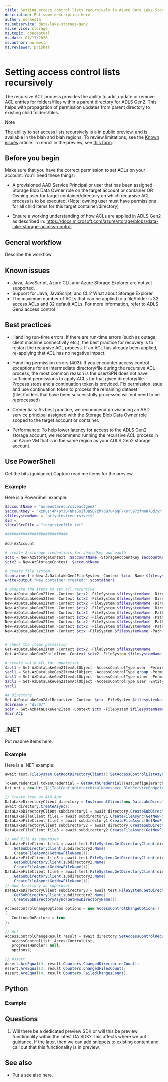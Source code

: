 ```yaml
---
title: Setting access control lists recursively in Azure Data Lake Storage Gen2 | Microsoft Docs
description: Put some description here.
author: normesta
ms.subservice: data-lake-storage-gen2
ms.service: storage
ms.topic: conceptual
ms.date: 07/13/2020
ms.author: normesta
ms.reviewer: prishet
---
```


# Setting access control lists recursively

The recursive ACL process provides the ability to add, update or remove ACL entries for folders/files within a parent directory for ADLS Gen2. This helps with propagation of permission updates from parent directory to existing child folders/files.

> [!NOTE]
> The ability to set access lists recursively is a in public preview, and is available in the blah and blah regions. To review limitations, see the [Known issues](data-lake-storage-known-issues.md) article. To enroll in the preview, see [this form](https://aka.ms/adls/qa-preview-signup). 

## Before you begin

Make sure that you have the correct permission to set ACLs on your account. You'll need these things:

- A provisioned AAD Service Principal or user that has been assigned Storage Blob Data Owner role on the target account or container OR Owning user for target container/directory on which recursive ACL process is to be executed. (Note: owning user must have permissions for all child items for this target container/directory) 

- Ensure a working understanding of how ACLs are applied in ADLS Gen2 as described in: https://docs.microsoft.com/azure/storage/blobs/data-lake-storage-access-control

## General workflow

Describe the workflow

## Known issues

- Java, JavaScript, Azure CLI, and Azure Storage Explorer are not yet supported.
- Support for Java, JavaScript, and CLI? What about Storage Explorer.
- The maximum number of ACLs that can be applied to a file/folder is 32 access ACLs and 32 default ACLs. For more information, refer to ADLS Gen2 access control 

## Best practices

- Handling run-time errors: If there are run-time errors (such as outage, client machine connectivity etc.), the best practice for recovery is to restart the recursive ACL process. If an ACL has already been applied, re-applying that ACL has no negative impact. 

- Handling permission errors (403): If you encounter access control exceptions for an intermediate directory/file during the recursive ACL process, the most common reason is the user/SPN does not have sufficient permissions to apply ACLs for that given directory/file. Process stops and a continuation token is provided. Fix permission issue and use continuation token to process the remaining dataset (files/folders that have been successfully processed will not need to be reprocessed) 

- Credentials: As best practice, we recommend provisioning an AAD service principal assigned with the Storage Blob Data Owner role scoped to the target account or container. 

- Performance: To help lower latency for access to the ADLS Gen2 storage account, we recommend running the recursive ACL process in an Azure VM that is in the same region as your ADLS Gen2 storage account. 

## Use PowerShell

Get the bits (guidance)
Capture read me items for the preview.

### Example

Here is a PowerShell example:

```powershell
$accountName = "normestarecursiveaclgen2"
$accountKey = "xznGsj4h+pYJO+NhzSsif0BSB7zkYbB7u4pqP7xorS97zfNn87Qd/yhTRs7K5fMokPOlfohgMLLw1/RQgkW1Dw=="
$filesystemName = "priyatestrecursivefs"
$id = 
$localSrcFile = "recursivefile.txt"

############################

Add-AzAccount

# create 2 storage credentials for sharedkey and oauth
$ctx = New-AzStorageContext  $accountName -StorageAccountKey $accountKey 
$ctx2 = New-AzStorageContext  $accountName

# create file system
$container1 = New-AzDatalakeGen2FileSystem -Context $ctx -Name $filesystemName
write-output "New container created:" $container1

# prepare the items to set acl recursive
New-AzDataLakeGen2Item -Context $ctx2 -FileSystem $filesystemName -Directory -Path dir0 
New-AzDataLakeGen2Item -Context $ctx2 -FileSystem $filesystemName -Directory -Path dir0 
New-AzDataLakeGen2Item -Context $ctx2 -FileSystem $filesystemName -Directory -Path dir0/dir1
New-AzDataLakeGen2Item -Context $ctx2 -FileSystem $filesystemName -Directory -Path dir0/dir2
New-AzDataLakeGen2Item -Context $ctx2 -FileSystem $filesystemName -Path dir0/dir1/file1 -Source $localSrcFile -Force
New-AzDataLakeGen2Item -Context $ctx2 -FileSystem $filesystemName -Path dir0/dir1/file2 -Source $localSrcFile -Force
New-AzDataLakeGen2Item -Context $ctx2 -FileSystem $filesystemName -Path dir0/dir1/file3 -Source $localSrcFile -Force
New-AzDataLakeGen2Item -Context $ctx2 -FileSystem $filesystemName -Path dir0/dir2/file3 -Source $localSrcFile -Force
New-AzDataLakeGen2Item -Context $ctx -FileSystem $filesystemName -Path dir0/dir2/file4 -Source $localSrcFile -Force 


# check the items permission
Get-AzDataLakeGen2Item -Context $ctx2 -FileSystem $filesystemName
Get-AzDataLakeGen2ChildItem -Context $ctx2 -FileSystem $filesystemName -Recurse

# create valid ACL for update/set
$acl1 = Set-AzDataLakeGen2ItemAclObject -AccessControlType user -Permission rwx 
$acl1 = Set-AzDataLakeGen2ItemAclObject -AccessControlType group -Permission r-x -InputObject $acl1 
$acl1 = Set-AzDataLakeGen2ItemAclObject -AccessControlType other -Permission "---" -InputObject $acl1
$acl1 = Set-AzDataLakeGen2ItemAclObject -AccessControlType user -EntityId $id -Permission rwx -InputObject $acl1 
$acl1

## Directory
Set-AzDataLakeGen2AclRecursive -Context $ctx -FileSystem $filesystemName -Path dir0 -Acl $acl1
$dirname = "dir0/"
$dir = Get-AzDataLakeGen2Item -Context $ctx -FileSystem $filesystemName -Path $dirname
$dir.ACL
```

## .NET

Put readme items here.

### Example

Here is a .NET example:

```csharp
await test.FileSystem.GetRootDirectoryClient().SetAccessControlListAsync(ExecuteOnlyAccessControlList);

TokenCredential tokenCredential = GetOAuthCredential(TestConfigHierarchicalNamespace);
Uri uri = new Uri($"{TestConfigHierarchicalNamespace.BlobServiceEndpoint}/{fileSystemName}/{topDirectoryName}").ToHttps();

// Create tree as AAD App
DataLakeDirectoryClient directory = InstrumentClient(new DataLakeDirectoryClient(uri, tokenCredential, GetOptions()));
await directory.CreateAsync();
DataLakeDirectoryClient subdirectory1 = await directory.CreateSubDirectoryAsync(GetNewDirectoryName());
DataLakeFileClient file1 = await subdirectory1.CreateFileAsync(GetNewFileName());
DataLakeFileClient file2 = await subdirectory1.CreateFileAsync(GetNewFileName());
DataLakeDirectoryClient subdirectory2 = await directory.CreateSubDirectoryAsync(GetNewDirectoryName());
DataLakeFileClient file3 = await subdirectory2.CreateFileAsync(GetNewFileName());

// Add file as superuser
DataLakeFileClient file4 = await test.FileSystem.GetDirectoryClient(directory.Name)
   .GetSubDirectoryClient(subdirectory2.Name)
   .CreateFileAsync(GetNewFileName());
DataLakeFileClient file5 = await test.FileSystem.GetDirectoryClient(directory.Name)
   .GetSubDirectoryClient(subdirectory2.Name)
   .CreateFileAsync(GetNewFileName());
DataLakeFileClient file6 = await test.FileSystem.GetDirectoryClient(directory.Name)
   .GetSubDirectoryClient(subdirectory2.Name)
   .CreateFileAsync(GetNewFileName());
// Add directory as superuser
DataLakeDirectoryClient subdirectory3 = await test.FileSystem.GetDirectoryClient(directory.Name)
   .GetSubDirectoryClient(subdirectory2.Name)
   .CreateSubDirectoryAsync(GetNewDirectoryName());

AccessControlChangeOptions options = new AccessControlChangeOptions()
{
   ContinueOnFailure = true
};

// Act
AccessControlChangeResult result = await directory.SetAccessControlRecursiveAsync(
   accessControlList: AccessControlList,
   progressHandler: null,
   options);

// Assert
Assert.AreEqual(3, result.Counters.ChangedDirectoriesCount);
Assert.AreEqual(3, result.Counters.ChangedFilesCount);
Assert.AreEqual(4, result.Counters.FailedChangesCount);

```

## Python

### Example

## Questions

1. Will there be a dedicated preview SDK or will this be preview functionality within the latest GA SDK?  This affects where we put guidance. If the later, then we can add snippets to existing content and call out that this functionality is in preview.

## See also

* Put a see also here.
